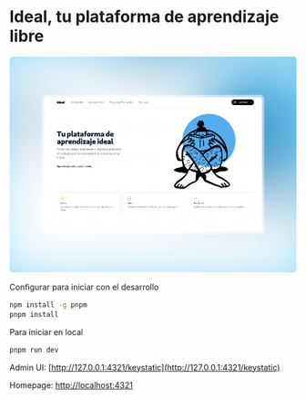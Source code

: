 # Ideal, tu plataforma de aprendizaje libre

![Screenshot de la landing page de  ideal](./public/readme/ideal-shot.png)

Configurar para iniciar con el desarrollo

```bash
npm install -g pnpm
pnpm install
```

Para iniciar en local

```bash
pnpm run dev
```

Admin UI: [http://127.0.0.1:4321/keystatic](http://127.0.0.1:4321/keystatic)

Homepage: [http://localhost:4321](http://localhost:4321)

